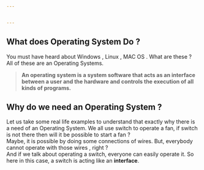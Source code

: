 ```yaml
---


---
```


<h2 id="what-does-operating-system-do-">What does Operating System Do ?</h2>
<p>You must have heard about Windows , Linux , MAC OS . What are  these ?<br>
All of these are an Operating Systems.</p>
<blockquote>
<p><strong>An <strong>operating system</strong> is a system software that acts as an interface between a user and the hardware and controls the execution of all kinds of programs.</strong></p>
</blockquote>
<h2 id="why-do-we-need-an-operating-system-">Why do we need an Operating System ?</h2>
<p>Let us take some real life examples to understand that exactly why there is a need of an Operating System. We all use switch to operate a fan, if switch is not there then will it be possible to start a fan ?<br>
Maybe, it is possible by doing some connections of  wires. But, everybody cannot operate with those wires , right ?<br>
And if we talk about operating a switch, everyone can easily operate it. So here in this case, a switch is acting like an <strong>interface</strong>.</p>

